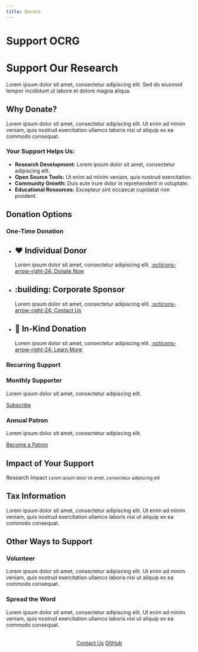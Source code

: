 ```yaml
---
title: Donate
---
```


# Support OCRG

<div class="hero">
  <h1>Support Our Research</h1>
  <p>Lorem ipsum dolor sit amet, consectetur adipiscing elit. Sed do eiusmod tempor incididunt ut labore et dolore magna aliqua.</p>
</div>

## Why Donate?

Lorem ipsum dolor sit amet, consectetur adipiscing elit. Ut enim ad minim veniam, quis nostrud exercitation ullamco laboris nisi ut aliquip ex ea commodo consequat.

### Your Support Helps Us:

- **Research Development:** Lorem ipsum dolor sit amet, consectetur adipiscing elit.
- **Open Source Tools:** Ut enim ad minim veniam, quis nostrud exercitation.
- **Community Growth:** Duis aute irure dolor in reprehenderit in voluptate.
- **Educational Resources:** Excepteur sint occaecat cupidatat non proident.

## Donation Options

### One-Time Donation

<div class="grid cards" markdown>

- :heart: __Individual Donor__
    ---
    Lorem ipsum dolor sit amet, consectetur adipiscing elit.
    [:octicons-arrow-right-24: Donate Now](#)

- :building: __Corporate Sponsor__
    ---
    Lorem ipsum dolor sit amet, consectetur adipiscing elit.
    [:octicons-arrow-right-24: Contact Us](contact.md)

- :gift: __In-Kind Donation__
    ---
    Lorem ipsum dolor sit amet, consectetur adipiscing elit.
    [:octicons-arrow-right-24: Learn More](#)

</div>

### Recurring Support

<div class="feature-grid">
  <div class="feature-card">
    <h3>Monthly Supporter</h3>
    <p>Lorem ipsum dolor sit amet, consectetur adipiscing elit.</p>
    <a href="#" class="btn btn-outline">Subscribe</a>
  </div>
  
  <div class="feature-card">
    <h3>Annual Patron</h3>
    <p>Lorem ipsum dolor sit amet, consectetur adipiscing elit.</p>
    <a href="#" class="btn btn-outline">Become a Patron</a>
  </div>
</div>

## Impact of Your Support

<div class="placeholder-image purple">
  <span>Research Impact</span>
  <small>Lorem ipsum dolor sit amet, consectetur adipiscing elit</small>
</div>

## Tax Information

Lorem ipsum dolor sit amet, consectetur adipiscing elit. Ut enim ad minim veniam, quis nostrud exercitation ullamco laboris nisi ut aliquip ex ea commodo consequat.

## Other Ways to Support

### Volunteer

Lorem ipsum dolor sit amet, consectetur adipiscing elit. Ut enim ad minim veniam, quis nostrud exercitation ullamco laboris nisi ut aliquip ex ea commodo consequat.

### Spread the Word

Lorem ipsum dolor sit amet, consectetur adipiscing elit. Ut enim ad minim veniam, quis nostrud exercitation ullamco laboris nisi ut aliquip ex ea commodo consequat.

<div style="text-align: center; margin: 2rem 0;">
  <a href="contact.md" class="md-button md-button--primary">Contact Us</a>
  <a href="https://github.com/OCRG" class="md-button">GitHub</a>
</div> 